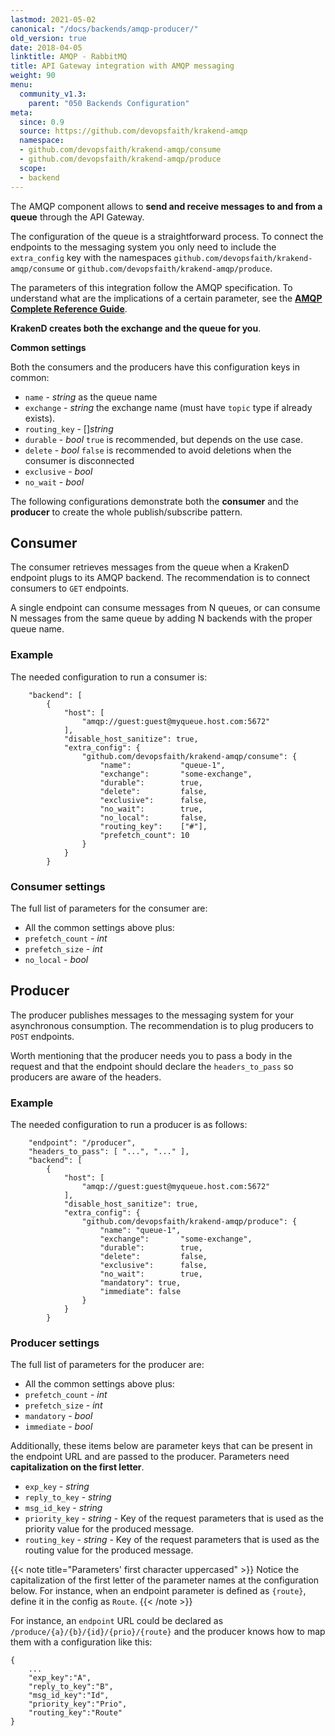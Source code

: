 ```yaml
---
lastmod: 2021-05-02
canonical: "/docs/backends/amqp-producer/"
old_version: true
date: 2018-04-05
linktitle: AMQP - RabbitMQ
title: API Gateway integration with AMQP messaging
weight: 90
menu:
  community_v1.3:
    parent: "050 Backends Configuration"
meta:
  since: 0.9
  source: https://github.com/devopsfaith/krakend-amqp
  namespace:
  - github.com/devopsfaith/krakend-amqp/consume
  - github.com/devopsfaith/krakend-amqp/produce
  scope:
  - backend
---
```


The AMQP component allows to **send and receive messages to and from a queue** through the API Gateway.

The configuration of the queue is a straightforward process. To connect the endpoints to the messaging system you only need to include the `extra_config` key with the namespaces `github.com/devopsfaith/krakend-amqp/consume` or `github.com/devopsfaith/krakend-amqp/produce`.

The parameters of this integration follow the AMQP specification. To understand
what are the implications of a certain parameter, see the **[AMQP Complete Reference Guide](https://www.rabbitmq.com/amqp-0-9-1-reference.html)**.

**KrakenD creates both the exchange and the queue for you**.

**Common settings**

Both the consumers and the producers have this configuration keys in common:

- `name` - *string* as the queue name
- `exchange` - *string* the exchange name (must have `topic` type if already exists).
- `routing_key` - []*string*
- `durable` - *bool* `true` is recommended, but depends on the use case.
- `delete` - *bool* `false` is recommended to avoid deletions when the consumer is disconnected
- `exclusive` - *bool*
- `no_wait` - *bool*

The following configurations demonstrate both the **consumer** and the **producer** to create the whole publish/subscribe pattern.

## Consumer
The consumer retrieves messages from the queue when a KrakenD endpoint plugs to its AMQP backend. The recommendation is to connect consumers to `GET` endpoints.

A single endpoint can consume messages from N queues, or can consume N messages from the same queue by adding N backends with the proper queue name.

### Example
The needed configuration to run a consumer is:

        "backend": [
            {
                "host": [
                    "amqp://guest:guest@myqueue.host.com:5672"
                ],
                "disable_host_sanitize": true,
                "extra_config": {
                    "github.com/devopsfaith/krakend-amqp/consume": {
                        "name":           "queue-1",
                        "exchange":       "some-exchange",
                        "durable":        true,
                        "delete":         false,
                        "exclusive":      false,
                        "no_wait":        true,
                        "no_local":       false,
                        "routing_key":    ["#"],
                        "prefetch_count": 10
                    }
                }
            }

### Consumer settings
The full list of parameters for the consumer are:

- All the common settings above plus:
- `prefetch_count` - *int*
- `prefetch_size` - *int*
- `no_local` - *bool*

## Producer
The producer publishes messages to the messaging system for your asynchronous consumption. The recommendation is to plug producers to `POST` endpoints.

Worth mentioning that the producer needs you to pass a body in the request and that the endpoint should declare the `headers_to_pass` so producers are aware of the headers.

### Example
The needed configuration to run a producer is as follows:

        "endpoint": "/producer",
        "headers_to_pass": [ "...", "..." ],
        "backend": [
            {
                "host": [
                    "amqp://guest:guest@myqueue.host.com:5672"
                ],
                "disable_host_sanitize": true,
                "extra_config": {
                    "github.com/devopsfaith/krakend-amqp/produce": {
                        "name": "queue-1",
                        "exchange":       "some-exchange",
                        "durable":        true,
                        "delete":         false,
                        "exclusive":      false,
                        "no_wait":        true,
                        "mandatory": true,
                        "immediate": false
                    }
                }
            }


### Producer settings
The full list of parameters for the producer are:

- All the common settings above plus:
- `prefetch_count` - *int*
- `prefetch_size` - *int*
- `mandatory` - *bool*
- `immediate` - *bool*

Additionally, these items below are parameter keys that can be present in the endpoint URL and are passed to the producer. Parameters need **capitalization on the first letter**.

- `exp_key` - *string*
- `reply_to_key` - *string*
- `msg_id_key` - *string*
- `priority_key` - *string* - Key of the request parameters that is used as the priority value for the produced message.
- `routing_key` - *string* - Key of the request parameters that is used as the routing value for the produced message.


{{< note title="Parameters' first character uppercased" >}}
Notice the capitalization of the first letter of the parameter names at the configuration below. For instance, when an endpoint parameter is defined as `{route}`, define it in the config as `Route`.
{{< /note >}}

For instance, an `endpoint` URL could be declared as `/produce/{a}/{b}/{id}/{prio}/{route}` and the producer knows how to map them with a configuration like this:

    {
        ...
        "exp_key":"A",
        "reply_to_key":"B",
        "msg_id_key":"Id",
        "priority_key":"Prio",
        "routing_key":"Route"
    }
